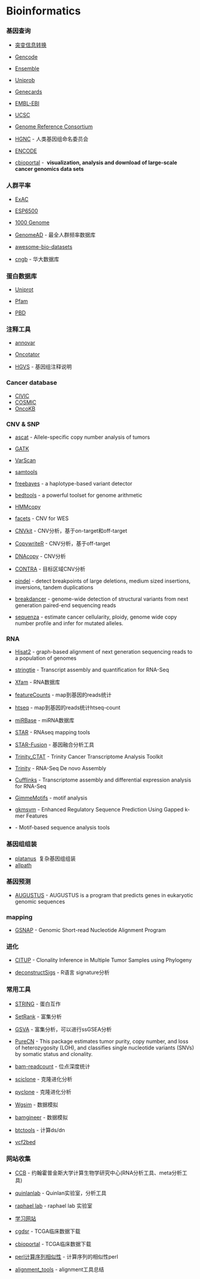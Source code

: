 # Bioinformatics


### 基因查询
* [突变信息转换](http://bioinformatics.mdanderson.org/transvarweb/)
* [Gencode](http://www.gencodegenes.org/)
* [Ensemble](http://www.ensembl.org/index.html)
* [Uniprob](http://www.uniprot.org/)
* [Genecards](http://www.genecards.org/)
* [EMBL-EBI](https://www.ebi.ac.uk/)
* [UCSC](http://genome.ucsc.edu/)
* [Genome Reference Consortium](https://www.ncbi.nlm.nih.gov/grc)
* [HGNC](http://www.genenames.org/) - 人类基因组命名委员会

* [ENCODE](https://www.encodeproject.org/)

* [cbioportal](http://www.cbioportal.org/) -  **visualization, analysis and download of large-scale cancer genomics data sets**

### 人群平率
* [ExAC](http://exac.broadinstitute.org/)
* [ESP6500](http://evs.gs.washington.edu/EVS/)
* [1000 Genome](http://www.internationalgenome.org/home)
* [GenomeAD](http://gnomad.broadinstitute.org/) - 最全人群频率数据库
* [awesome-bio-datasets](https://github.com/OpenGene/awesome-bio-datasets)

* [cngb](https://db.cngb.org/pird/home/) - 华大数据库
### 蛋白数据库
* [Uniprot](http://www.uniprot.org/)

* [Pfam](http://pfam.xfam.org/)

* [PBD](http://www.rcsb.org/pdb/home/home.do)

### 注释工具
* [annovar](http://annovar.openbioinformatics.org/en/latest/)

* [Oncotator](http://portals.broadinstitute.org/oncotator/)
* [HGVS](http://varnomen.hgvs.org/) - 基因组注释说明

### Cancer database
* [CIVIC](https://civic.genome.wustl.edu/home)
* [COSMIC](http://cancer.sanger.ac.uk/cosmic)
* [OncoKB](http://oncokb.org)


### CNV & SNP

* [ascat](https://github.com/Crick-CancerGenomics/ascat) - Allele-specific copy number analysis of tumors
* [GATK](https://software.broadinstitute.org/gatk/)
* [VarScan](http://varscan.sourceforge.net/)
* [samtools](http://www.htslib.org/doc/#manual-pages)
* [freebayes](https://github.com/ekg/freebayes) - a haplotype-based variant detector
* [bedtools](http://bedtools.readthedocs.io/en/latest/) -  a powerful toolset for genome arithmetic
* [HMMcopy](http://www.bioconductor.org/packages/release/bioc/html/HMMcopy.html) 

* [facets](https://sites.google.com/site/mskfacets/) - CNV for WES

* [CNVkit](http://cnvkit.readthedocs.io/en/stable/pipeline.html) - CNV分析，基于on-target和off-target

* [CopywriteR](http://www.bioconductor.org/packages/release/bioc/html/CopywriteR.html) - CNV分析，基于off-target

* [DNAcopy](http://www.bioconductor.org/packages/release/bioc/html/DNAcopy.html) - CNV分析

* [CONTRA](http://contra-cnv.sourceforge.net/) - 目标区域CNV分析

* [pindel](https://github.com/genome/pindel) - detect breakpoints of large deletions, medium sized insertions, inversions, tandem duplications 

* [breakdancer](http://breakdancer.sourceforge.net/) - genome-wide detection of structural variants from next generation paired-end sequencing reads

* [sequenza](http://www.cbs.dtu.dk/biotools/sequenza/) - estimate cancer cellularity, ploidy, genome wide copy number profile and infer for mutated alleles.

### RNA
* [Hisat2](http://ccb.jhu.edu/software/hisat2/index.shtml) - graph-based alignment of next generation sequencing reads to a population of genomes
* [stringtie](http://www.ccb.jhu.edu/software/stringtie/) - Transcript assembly and quantification for RNA-Seq

* [Xfam](http://rfam.xfam.org/) - RNA数据库

* [featureCounts](http://bioinf.wehi.edu.au/featureCounts/) - map到基因的reads统计
* [htseq](http://htseq.readthedocs.io/en/release_0.9.1/) - map到基因的reads统计htseq-count

* [miRBase](http://www.mirbase.org/) - miRNA数据库

* [STAR](https://github.com/alexdobin/STAR) - RNAseq mapping tools

* [STAR-Fusion](https://github.com/STAR-Fusion/STAR-Fusion/wiki) - 基因融合分析工具

* [Trinity_CTAT](https://github.com/NCIP/Trinity_CTAT/wiki) - Trinity Cancer Transcriptome Analysis Toolkit 
* [Trinity](https://github.com/trinityrnaseq/trinityrnaseq/wiki) - RNA-Seq De novo Assembly

* [Cufflinks](http://cole-trapnell-lab.github.io/cufflinks/) - Transcriptome assembly and differential expression analysis for RNA-Seq

* [GimmeMotifs](http://gimmemotifs.readthedocs.io/en/master/) - motif analysis

* [gkmsvm](http://www.beerlab.org/gkmsvm/) - Enhanced Regulatory Sequence Prediction Using Gapped k-mer Features
* [](http://meme-suite.org/index.html) - Motif-based sequence analysis tools


### 基因组组装
* [platanus](http://platanus.bio.titech.ac.jp)  复杂基因组组装
* [allpath](http://software.broadinstitute.org/allpaths-lg/blog/)  

### 基因预测
* [AUGUSTUS](http://bioinf.uni-greifswald.de/augustus/) - AUGUSTUS is a program that predicts genes in eukaryotic genomic sequences

### mapping

* [GSNAP](http://research-pub.gene.com/gmap/) - Genomic Short-read Nucleotide Alignment Program

### 进化

* [CITUP](https://github.com/sfu-compbio/citup) - Clonality Inference in Multiple Tumor Samples using Phylogeny

* [deconstructSigs](https://github.com/raerose01/deconstructSigs) - R语言 signature分析

### 常用工具

* [STRING](https://string-db.org/cgi/input.pl?UserId=1hcUYxDKX0aK&sessionId=xykqPVdtcqrE&input_page_show_search=off) - 蛋白互作
* [SetRank](https://bmcbioinformatics.biomedcentral.com/articles/10.1186/s12859-017-1571-6) - 富集分析
* [GSVA](http://bioconductor.org/packages/release/bioc/html/GSVA.html) - 富集分析，可以进行ssGSEA分析
* [PureCN](http://bioconductor.org/packages/release/bioc/html/PureCN.html) - This package estimates tumor purity, copy number, and loss of heterozygosity (LOH), and classifies single nucleotide variants (SNVs) by somatic status and clonality.
* [bam-readcount](https://github.com/genome/bam-readcount) - 位点深度统计
* [sciclone](https://github.com/genome/sciclone) - 克隆进化分析
* [pyclone](http://compbio.bccrc.ca/software/pyclone/) - 克隆进化分析
* [Wgsim](https://github.com/lh3/wgsim) - 数据模拟

* [bamgineer](https://github.com/pughlab/bamgineer) - 数据模拟
* [btctools](https://github.com/josephhughes/btctools) - 计算ds/dn

* [vcf2bed](http://bedops.readthedocs.io/en/latest/content/reference/file-management/conversion/vcf2bed.html)

### 网站收集
* [CCB](https://ccb.jhu.edu/software.shtml) - 约翰霍普金斯大学计算生物学研究中心(RNA分析工具、meta分析工具)
* [quinlanlab](http://quinlanlab.org/#portfolioModal6) - Quinlan实验室，分析工具

* [raphael lab](http://compbio.cs.brown.edu/software) - raphael lab 实验室

* [学习网站](https://www.plob.org/) 
* [cgdsr](https://cran.r-project.org/web/packages/cgdsr/index.html) - TCGA临床数据下载 

* [cbioportal](http://www.cbioportal.org/) - TCGA临床数据下载

* [perl计算序列相似性](http://www.perlmonks.org/?node_id=500235) - 计算序列的相似性perl

* [alignment_tools](https://en.m.wikipedia.org/wiki/List_of_sequence_alignment_software) - alignment工具总结

